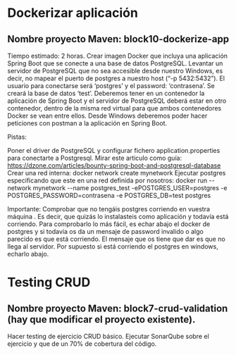 # Dockerizar aplicación
## Nombre proyecto Maven: block10-dockerize-app
Tiempo estimado: 2 horas.
Crear imagen Docker que incluya una aplicación Spring Boot que se conecte a una base de datos PostgreSQL.
Levantar un servidor de PostgreSQL que no sea accesible desde nuestro Windows, es decir, no mapear el puerto de postgres a nuestro host (“-p 5432:5432”).   El usuario para conectarse será  ‘postgres’ y el password: ‘contrasena’. Se creará la base de datos ‘test’.
Deberemos tener en un contenedor la aplicación de Spring Boot y el servidor de PostgreSQL deberá estar en otro contenedor, dentro de la misma red virtual para que ambos contenedores Docker se vean entre ellos.
Desde Windows deberemos poder hacer peticiones con postman a la aplicación en Spring Boot.

Pistas:

Poner el driver de PostgreSQL y configurar fichero application.properties para conectarte a Postgresql. Mirar este articulo como guía: https://dzone.com/articles/bounty-spring-boot-and-postgresql-database
Crear una red interna: docker network create mynetwork
Ejecutar postgres especificando que este en una red definida por nosotros: docker run --network mynetwork --name postgres_test -ePOSTGRES_USER=postgres -e POSTGRES_PASSWORD=contrasena -e POSTGRES_DB=test postgres

Importante:
Comprobar que no tengáis postgres corriendo en vuestra máquina . Es decir, que quizás lo instalasteis como aplicación y todavía está corriendo. Para comprobarlo lo más fácil, es echar abajo el docker de postgres y si todavía os da un mensaje de password invalido o algo parecido es que está corriendo. El mensaje que os tiene que dar es que no llega al servidor. Por supuesto si está corriendo el postgres en windows, echarlo abajo.

# Testing CRUD
## Nombre proyecto Maven: block7-crud-validation (hay que modificar el proyecto existente).
Hacer testing de ejercicio CRUD básico.
Ejecutar SonarQube sobre el ejercicio y que de un 70% de cobertura del código.

